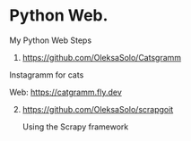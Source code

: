 # Python Web.

  My Python Web Steps

  1. https://github.com/OleksaSolo/Catsgramm

  Instagramm for cats
      
  Web: https://catgramm.fly.dev

  2. https://github.com/OleksaSolo/scrapgoit

     Using the Scrapy framework

   
   

